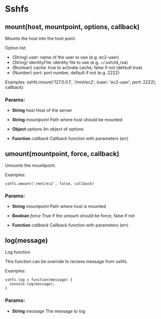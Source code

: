 

<!-- Start lib/sshfs-node.coffee -->

# Sshfs

## mount(host, mountpoint, options, callback)

Mounts the host into the host point.

 Option list:
   * {String} user: name of the user to use (e.g. ec2-user)
   * {String} identityFile: identity file to use (e.g. ~/.ssh/id_rsa)
   * {Boolean} cache: true to activate cache, false if not (default true)
   * {Number} port: port number, default if not (e.g. 2222)

 Examples:
    sshfs.mount('127.0.0.1', '/mnt/ec2', {user: 'ec2-user', port: 2222}, callback)

### Params: 

* **String** *host* Host of the server

* **String** *mountpoint* Path where host should be mounted

* **Object** *options* An object of options

* **Function** *callback* Callback function with parameters (err)

## umount(mountpoint, force, callback)

Umounts the mountpoint.

 Examples:

    sshfs.umount('/mnt/ec2', false, callback)

### Params: 

* **String** *mountpoint* Path where host is mounted

* **Boolean** *force* True if the umount should be force, false if not

* **Function** *callback* Callback function with parameters (err)

## log(message)

Log function

This function can be override to recieve message from sshfs.

 Examples:

    sshfs.log = function(message) {
      console.log(message);
    }

### Params: 

* **String** *message* The message to log

<!-- End lib/sshfs-node.coffee -->

